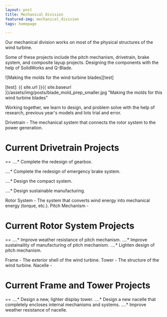 ```yaml
---
layout: post
title: Mechanical Division
featured-img: mechanical_division
tags: homepage

---
```


Our mechanical division works on most of the physical structures of the wind turbine. 

Some of these projects include the pitch mechanism, drivetrain, brake system, and composite layup projects. Designing the components with the help of SolidWorks and Q-Blade.

![Making the molds for the wind turbine blades][test]

[test]: {{ site.url }}{{ site.baseurl }}/assets/img/posts/blade_mold_prep_smaller.jpg "Making the molds for this wind turbine blades"

Working together, we learn to design, and problem solve with the help of research, previous year's models and lots trial and error.



Drivetrain - The mechanical system that connects the rotor system to the power generation.

# Current Drivetrain Projects
==
....* Complete the redesign of gearbox.

....* Complete the redesign of emergency brake system.

....* Design the compact system.

....* Design sustainable manufacturing.

Rotor System - The system that converts wind energy into mechanical energy (torque, etc.).
Pitch Mechanism - 

# Current Rotor System Projects
==
....* Improve weather resistance of pitch mechanism.
....* Improve sustainaility of manufacturing of pitch mechanism.
....* Lighten design of pitch mechanism.

Frame - The exterior shell of the wind turbine.
Tower - The structure of the wind turbine.
Nacelle - 

# Current Frame and Tower Projects
==
....* Design a new, lighter display tower.
....* Design a new nacelle that completely encloses internal mechanisms and systems.
....* Improve weather resistance of nacelle.

